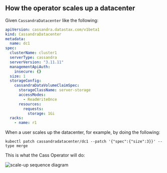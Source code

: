 ## How the operator scales up a datacenter

Given `CassandraDatacenter` like the following:

```yaml
apiVersion: cassandra.datastax.com/v1beta1
kind: CassandraDatacenter
metadata:
  name: dc1
spec:
  clusterName: cluster1
  serverType: cassandra
  serverVersion: "3.11.11"
  managementApiAuth:
    insecure: {}
  size: 1
  storageConfig:
    cassandraDataVolumeClaimSpec:
      storageClassName: server-storage
      accessModes:
        - ReadWriteOnce
      resources:
        requests:
          storage: 1Gi
  racks:
    - name: r1
```

When a user scales up the datacenter, for example, by doing the following:

```
kubectl patch cassandradatacenter/dc1 --patch '{"spec":{"size":3}}' --type merge
```

This is what the Cass Operator will do:

![scale-up sequence diagram](./diagrams/scale-up-diagram.svg)
